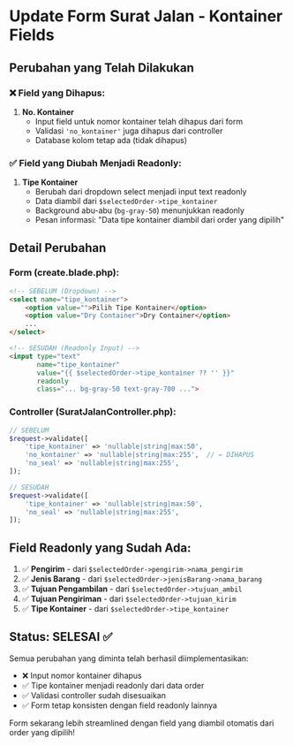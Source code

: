 # Update Form Surat Jalan - Kontainer Fields

## Perubahan yang Telah Dilakukan

### ❌ Field yang Dihapus:
1. **No. Kontainer**
   - Input field untuk nomor kontainer telah dihapus dari form
   - Validasi `'no_kontainer'` juga dihapus dari controller
   - Database kolom tetap ada (tidak dihapus)

### ✅ Field yang Diubah Menjadi Readonly:
1. **Tipe Kontainer**
   - Berubah dari dropdown select menjadi input text readonly
   - Data diambil dari `$selectedOrder->tipe_kontainer`
   - Background abu-abu (`bg-gray-50`) menunjukkan readonly
   - Pesan informasi: "Data tipe kontainer diambil dari order yang dipilih"

## Detail Perubahan

### Form (create.blade.php):
```html
<!-- SEBELUM (Dropdown) -->
<select name="tipe_kontainer">
    <option value="">Pilih Tipe Kontainer</option>
    <option value="Dry Container">Dry Container</option>
    ...
</select>

<!-- SESUDAH (Readonly Input) -->
<input type="text" 
       name="tipe_kontainer" 
       value="{{ $selectedOrder->tipe_kontainer ?? '' }}"
       readonly
       class="... bg-gray-50 text-gray-700 ...">
```

### Controller (SuratJalanController.php):
```php
// SEBELUM
$request->validate([
    'tipe_kontainer' => 'nullable|string|max:50',
    'no_kontainer' => 'nullable|string|max:255',  // ← DIHAPUS
    'no_seal' => 'nullable|string|max:255',
]);

// SESUDAH  
$request->validate([
    'tipe_kontainer' => 'nullable|string|max:50',
    'no_seal' => 'nullable|string|max:255',
]);
```

## Field Readonly yang Sudah Ada:

1. ✅ **Pengirim** - dari `$selectedOrder->pengirim->nama_pengirim`
2. ✅ **Jenis Barang** - dari `$selectedOrder->jenisBarang->nama_barang`  
3. ✅ **Tujuan Pengambilan** - dari `$selectedOrder->tujuan_ambil`
4. ✅ **Tujuan Pengiriman** - dari `$selectedOrder->tujuan_kirim`
5. ✅ **Tipe Kontainer** - dari `$selectedOrder->tipe_kontainer`

## Status: SELESAI ✅

Semua perubahan yang diminta telah berhasil diimplementasikan:
- ❌ Input nomor kontainer dihapus
- ✅ Tipe kontainer menjadi readonly dari data order
- ✅ Validasi controller sudah disesuaikan
- ✅ Form tetap konsisten dengan field readonly lainnya

Form sekarang lebih streamlined dengan field yang diambil otomatis dari order yang dipilih!